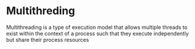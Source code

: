 # Multithreding
Multithreading is a type of execution model that allows multiple threads to exist within the context of a process such that they execute independently but share their process resources
